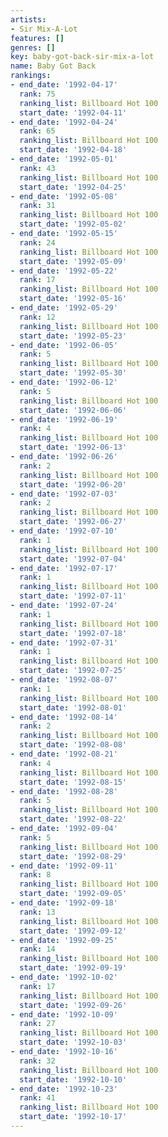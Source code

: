 ```yaml
---
artists:
- Sir Mix-A-Lot
features: []
genres: []
key: baby-got-back-sir-mix-a-lot
name: Baby Got Back
rankings:
- end_date: '1992-04-17'
  rank: 75
  ranking_list: Billboard Hot 100
  start_date: '1992-04-11'
- end_date: '1992-04-24'
  rank: 65
  ranking_list: Billboard Hot 100
  start_date: '1992-04-18'
- end_date: '1992-05-01'
  rank: 43
  ranking_list: Billboard Hot 100
  start_date: '1992-04-25'
- end_date: '1992-05-08'
  rank: 31
  ranking_list: Billboard Hot 100
  start_date: '1992-05-02'
- end_date: '1992-05-15'
  rank: 24
  ranking_list: Billboard Hot 100
  start_date: '1992-05-09'
- end_date: '1992-05-22'
  rank: 17
  ranking_list: Billboard Hot 100
  start_date: '1992-05-16'
- end_date: '1992-05-29'
  rank: 12
  ranking_list: Billboard Hot 100
  start_date: '1992-05-23'
- end_date: '1992-06-05'
  rank: 5
  ranking_list: Billboard Hot 100
  start_date: '1992-05-30'
- end_date: '1992-06-12'
  rank: 5
  ranking_list: Billboard Hot 100
  start_date: '1992-06-06'
- end_date: '1992-06-19'
  rank: 4
  ranking_list: Billboard Hot 100
  start_date: '1992-06-13'
- end_date: '1992-06-26'
  rank: 2
  ranking_list: Billboard Hot 100
  start_date: '1992-06-20'
- end_date: '1992-07-03'
  rank: 2
  ranking_list: Billboard Hot 100
  start_date: '1992-06-27'
- end_date: '1992-07-10'
  rank: 1
  ranking_list: Billboard Hot 100
  start_date: '1992-07-04'
- end_date: '1992-07-17'
  rank: 1
  ranking_list: Billboard Hot 100
  start_date: '1992-07-11'
- end_date: '1992-07-24'
  rank: 1
  ranking_list: Billboard Hot 100
  start_date: '1992-07-18'
- end_date: '1992-07-31'
  rank: 1
  ranking_list: Billboard Hot 100
  start_date: '1992-07-25'
- end_date: '1992-08-07'
  rank: 1
  ranking_list: Billboard Hot 100
  start_date: '1992-08-01'
- end_date: '1992-08-14'
  rank: 2
  ranking_list: Billboard Hot 100
  start_date: '1992-08-08'
- end_date: '1992-08-21'
  rank: 4
  ranking_list: Billboard Hot 100
  start_date: '1992-08-15'
- end_date: '1992-08-28'
  rank: 5
  ranking_list: Billboard Hot 100
  start_date: '1992-08-22'
- end_date: '1992-09-04'
  rank: 5
  ranking_list: Billboard Hot 100
  start_date: '1992-08-29'
- end_date: '1992-09-11'
  rank: 8
  ranking_list: Billboard Hot 100
  start_date: '1992-09-05'
- end_date: '1992-09-18'
  rank: 13
  ranking_list: Billboard Hot 100
  start_date: '1992-09-12'
- end_date: '1992-09-25'
  rank: 14
  ranking_list: Billboard Hot 100
  start_date: '1992-09-19'
- end_date: '1992-10-02'
  rank: 17
  ranking_list: Billboard Hot 100
  start_date: '1992-09-26'
- end_date: '1992-10-09'
  rank: 27
  ranking_list: Billboard Hot 100
  start_date: '1992-10-03'
- end_date: '1992-10-16'
  rank: 32
  ranking_list: Billboard Hot 100
  start_date: '1992-10-10'
- end_date: '1992-10-23'
  rank: 41
  ranking_list: Billboard Hot 100
  start_date: '1992-10-17'
---
```



